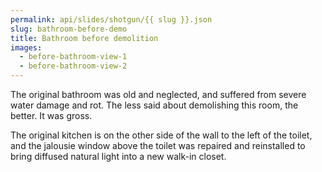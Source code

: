 ```yaml
---
permalink: api/slides/shotgun/{{ slug }}.json
slug: bathroom-before-demo
title: Bathroom before demolition
images:
  - before-bathroom-view-1
  - before-bathroom-view-2
---
```

The original bathroom was old and neglected, and suffered from severe water damage and rot. The less said about demolishing this room, the better. It was gross.

The original kitchen is on the other side of the wall to the left of the toilet, and the jalousie window above the toilet was repaired and reinstalled to bring diffused natural light into a new walk-in closet.